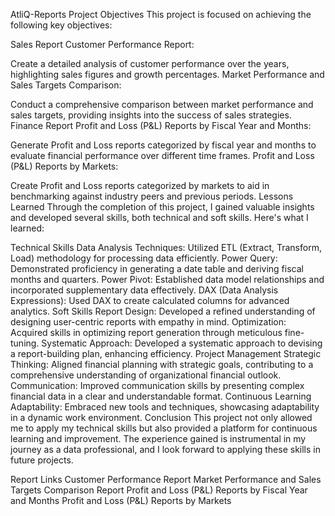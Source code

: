 AtliQ-Reports
Project Objectives
This project is focused on achieving the following key objectives:

Sales Report
Customer Performance Report:

Create a detailed analysis of customer performance over the years, highlighting sales figures and growth percentages.
Market Performance and Sales Targets Comparison:

Conduct a comprehensive comparison between market performance and sales targets, providing insights into the success of sales strategies.
Finance Report
Profit and Loss (P&L) Reports by Fiscal Year and Months:

Generate Profit and Loss reports categorized by fiscal year and months to evaluate financial performance over different time frames.
Profit and Loss (P&L) Reports by Markets:

Create Profit and Loss reports categorized by markets to aid in benchmarking against industry peers and previous periods.
Lessons Learned
Through the completion of this project, I gained valuable insights and developed several skills, both technical and soft skills. Here's what I learned:

Technical Skills
Data Analysis Techniques: Utilized ETL (Extract, Transform, Load) methodology for processing data efficiently.
Power Query: Demonstrated proficiency in generating a date table and deriving fiscal months and quarters.
Power Pivot: Established data model relationships and incorporated supplementary data effectively.
DAX (Data Analysis Expressions): Used DAX to create calculated columns for advanced analytics.
Soft Skills
Report Design: Developed a refined understanding of designing user-centric reports with empathy in mind.
Optimization: Acquired skills in optimizing report generation through meticulous fine-tuning.
Systematic Approach: Developed a systematic approach to devising a report-building plan, enhancing efficiency.
Project Management
Strategic Thinking: Aligned financial planning with strategic goals, contributing to a comprehensive understanding of organizational financial outlook.
Communication: Improved communication skills by presenting complex financial data in a clear and understandable format.
Continuous Learning
Adaptability: Embraced new tools and techniques, showcasing adaptability in a dynamic work environment.
Conclusion
This project not only allowed me to apply my technical skills but also provided a platform for continuous learning and improvement. The experience gained is instrumental in my journey as a data professional, and I look forward to applying these skills in future projects.

Report Links
Customer Performance Report
Market Performance and Sales Targets Comparison Report
Profit and Loss (P&L) Reports by Fiscal Year and Months
Profit and Loss (P&L) Reports by Markets
